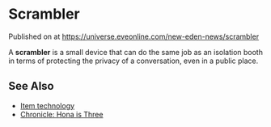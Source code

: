 # Scrambler
Published on  at https://universe.eveonline.com/new-eden-news/scrambler

A **scrambler** is a small device that can do the same job as an
isolation booth in terms of protecting the privacy of a conversation,
even in a public place.

See Also
--------

-   [Item technology](1atx3NGYkl3oP5JiEa1ShQ)
-   [Chronicle: Hona is Three](DPzW1ESPFjJLk5zPurHtO)
